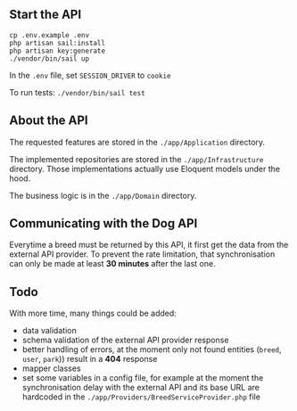 ## Start the API

```shell
cp .env.example .env
php artisan sail:install
php artisan key:generate
./vendor/bin/sail up
```

In the `.env` file, set `SESSION_DRIVER` to `cookie`

To run tests: `./vendor/bin/sail test`

## About the API
The requested features are stored in the `./app/Application` directory.

The implemented repositories are stored in the `./app/Infrastructure` directory. Those implementations actually use Eloquent models under the hood.

The business logic is in the `./app/Domain` directory.

## Communicating with the Dog API
Everytime a breed must be returned by this API, it first get the data from the external API provider. To prevent the rate limitation, that synchronisation can only be made at least **30 minutes** after the last one.

## Todo
With more time, many things could be added:
- data validation
- schema validation of the external API provider response
- better handling of errors, at the moment only not found entities (`breed`, `user`, `park`)) result in a **404** response
- mapper classes 
- set some variables in a config file, for example at the moment the synchronisation delay with the external API and its base URL are hardcoded in the `./app/Providers/BreedServiceProvider.php` file
